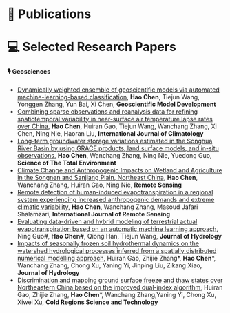 
# 📝 Publications
 
# 💻 Selected Research Papers
#### 🎙 Geosciences

- [Dynamically weighted ensemble of geoscientific models via automated machine-learning-based classification](https://doi.org/10.5194/gmd-16-5685-2023), **Hao Chen**, Tiejun Wang, Yonggen Zhang, Yun Bai, Xi Chen, **Geoscientific Model Development**
- [Combining sparse observations and reanalysis data for refining spatiotemporal variability in near-surface air temperature lapse rates over China](https://doi.org/10.1002/joc.7226), **Hao Chen**, Huiran Gao, Tiejun Wang, Wanchang Zhang, Xi Chen, Ning Nie, Haoran Liu, **International Journal of Climatology**
- [Long-term groundwater storage variations estimated in the Songhua River Basin by using GRACE products, land surface models, and in-situ observations](https://doi.org/10.1016/j.scitotenv.2018.08.352), **Hao Chen**, Wanchang Zhang, Ning Nie, Yuedong Guo, **Science of The Total Environment**
- [Climate Change and Anthropogenic Impacts on Wetland and Agriculture in the Songnen and Sanjiang Plain, Northeast China](https://doi.org/10.3390/rs10030356), **Hao Chen**, Wanchang Zhang, Huiran Gao, Ning Nie, **Remote Sensing**
- [Remote detection of human-induced evapotranspiration in a regional system experiencing increased anthropogenic demands and extreme climatic variability](https://doi.org/10.1080/01431161.2018.1523590), **Hao Chen**, Wanchang Zhang, Masoud Jafari Shalamzari, **International Journal of Remote Sensing**
- [Evaluating data-driven and hybrid modeling of terrestrial actual evapotranspiration based on an automatic machine learning approach](https://doi.org/10.1016/j.jhydrol.2023.130594), Ning Guo#, **Hao Chen#**, Qiong Han, Tiejun Wang, **Journal of Hydrology**
- [Impacts of seasonally frozen soil hydrothermal dynamics on the watershed hydrological processes inferred from a spatially distributed numerical modelling approach](https://doi.org/10.1016/j.jhydrol.2023.129947), Huiran Gao, Zhijie Zhang*, **Hao Chen***, Wanchang Zhang, Chong Xu, Yaning Yi, Jinping Liu, Zikang Xiao, **Journal of Hydrology**
- [Discrimination and mapping ground surface freeze and thaw states over Northeastern China based on the improved dual-index algorithm](https://doi.org/10.1016/j.coldregions.2023.103963), Huiran Gao, Zhijie Zhang, **Hao Chen***, Wanchang Zhang,Yaning Yi, Chong Xu, Xiwei Xu, **Cold Regions Science and Technology**

